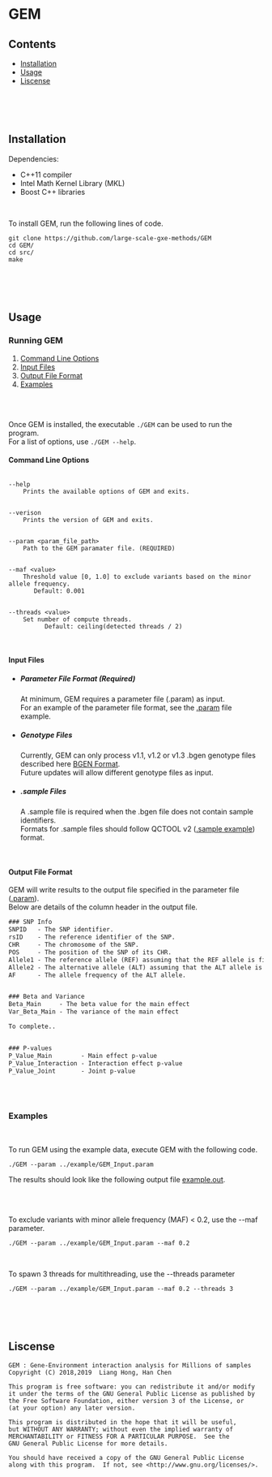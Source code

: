 # GEM

## Contents
- [Installation](#installation)
- [Usage](#usage)
- [Liscense](#liscense)

<br />
<br />
<br />

## Installation  
Dependencies:  
* C++11 compiler
* Intel Math Kernel Library (MKL)
* Boost C++ libraries

<br />

To install GEM, run the following lines of code.
 ```
 git clone https://github.com/large-scale-gxe-methods/GEM
 cd GEM/
 cd src/  
 make  
 ```

<br />
<br />
<br />

## Usage

### Running GEM

1. [Command Line Options](#command-line-options)  
1. [Input Files](#input-files)
1. [Output File Format](#output-file-format)
1. [Examples](#examples)

<br /> 
<br />

Once GEM is installed, the executable ```./GEM``` can be used to run the program.  
For a list of options, use ```./GEM --help```.  

#### Command Line Options

```

--help
    Prints the available options of GEM and exits.  
   
   
--verison
    Prints the version of GEM and exits.
   

--param <param_file_path>
    Path to the GEM paramater file. (REQUIRED)
   
   
--maf <value>
    Threshold value [0, 1.0] to exclude variants based on the minor allele frequency.
       Default: 0.001


--threads <value>
    Set number of compute threads.
    	  Default: ceiling(detected threads / 2)
```

<br /> 

#### Input Files

* ##### Parameter File Format (Required)
    At minimum, GEM requires a parameter file (.param) as input.  
    For an example of the parameter file format, see the [.param](https://github.com/large-scale-gxe-methods/GEM/blob/master/example/GEM_Input.param) file example.  

* ##### Genotype Files
    Currently, GEM can only process v1.1, v1.2 or v1.3 .bgen genotype files described here [BGEN Format](https://www.well.ox.ac.uk/~gav/bgen_format/spec/latest.html).  
    Future updates will allow different genotype files as input.  

* ##### .sample Files
    A .sample file is required when the .bgen file does not contain sample identifiers.  
    Formats for .sample files should follow QCTOOL v2 ([.sample example](https://www.well.ox.ac.uk/~gav/qctool_v2/documentation/sample_file_formats.html)) format.
    
<br /> 

#### Output File Format  

GEM will write results to the output file specified in the parameter file ([.param](https://github.com/large-scale-gxe-methods/GEM/blob/master/example/GEM_Input.param)).  
Below are details of the column header in the output file.  

```diff
### SNP Info
SNPID   - The SNP identifier.
rsID    - The reference identifier of the SNP.
CHR     - The chromosome of the SNP.
POS     - The position of the SNP of its CHR.
Allele1 - The reference allele (REF) assuming that the REF allele is first.
Allele2 - The alternative allele (ALT) assuming that the ALT allele is second.
AF      - The allele frequency of the ALT allele.


### Beta and Variance
Beta_Main     - The beta value for the main effect
Var_Beta_Main - The variance of the main effect

To complete..


### P-values
P_Value_Main        - Main effect p-value
P_Value_Interaction - Interaction effect p-value
P_Value_Joint       - Joint p-value
```

<br />
<br />

### Examples  
<br />

To run GEM using the example data, execute GEM with the following code.
```unix
./GEM --param ../example/GEM_Input.param
```
The results should look like the following output file [example.out](https://github.com/large-scale-gxe-methods/GEM/blob/master/example/example.out).

<br />
<br />

To exclude variants with minor allele frequency (MAF) < 0.2, use the --maf parameter.
```
./GEM --param ../example/GEM_Input.param --maf 0.2
```

<br />

To spawn 3 threads for multithreading, use the --threads parameter
```
./GEM --param ../example/GEM_Input.param --maf 0.2 --threads 3
```

<br />
<br />
<br />

## Liscense 

 ```
 GEM : Gene-Environment interaction analysis for Millions of samples
 Copyright (C) 2018,2019  Liang Hong, Han Chen
 
 This program is free software: you can redistribute it and/or modify
 it under the terms of the GNU General Public License as published by
 the Free Software Foundation, either version 3 of the License, or
 (at your option) any later version.

 This program is distributed in the hope that it will be useful,
 but WITHOUT ANY WARRANTY; without even the implied warranty of
 MERCHANTABILITY or FITNESS FOR A PARTICULAR PURPOSE.  See the
 GNU General Public License for more details.

 You should have received a copy of the GNU General Public License
 along with this program.  If not, see <http://www.gnu.org/licenses/>.
 ```
